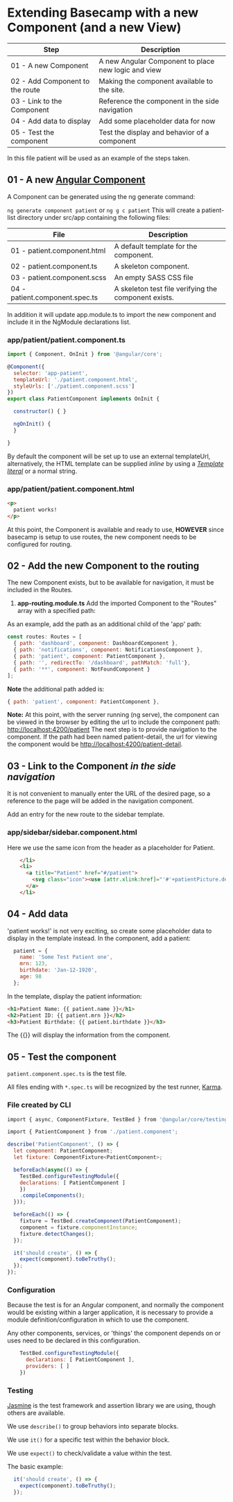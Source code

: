 # Extending Basecamp with a new Component (and a new View)

|  Step  |  Description  |
| ------ |  -----------  |
| 01 - A new Component | A new Angular Component to place new logic and view |
| 02 - Add Component to the route | Making the component available to the site. |
| 03 - Link to the Component | Reference the component in the side navigation |
| 04 - Add data to display | Add some placeholder data for now
| 05 - Test the component | Test the display and behavior of a component

In this file patient will be used as an example of the steps taken.

## 01 - A new [Angular Component](https://angular.io/docs/ts/latest/api/core/index/Component-decorator.html)

A Component can be generated using the ng generate command:

`ng generate component patient` or `ng g c patient`
This will create a patient-list directory under src/app containing the following files:

|  File  |  Description  |
| ------ |  -----------  |
| 01 - patient.component.html | A default template for the component. |
| 02 - patient.component.ts | A skeleton component. |
| 03 - patient.component.scss | An empty SASS CSS file |
| 04 - patient.component.spec.ts | A skeleton test file verifying the component exists.

In addition it will update app.module.ts to import the new component and include it in the NgModule declarations list.

### app/patient/patient.component.ts

```js
import { Component, OnInit } from '@angular/core';

@Component({
  selector: 'app-patient',
  templateUrl: './patient.component.html',
  styleUrls: ['./patient.component.scss']
})
export class PatientComponent implements OnInit {

  constructor() { }

  ngOnInit() {
  }

}
```

By default the component will be set up to use an external templateUrl, alternatively, the HTML template can be supplied _inline_ by using a [_Template literal_](https://developer.mozilla.org/en-US/docs/Web/JavaScript/Reference/Template_literals) or a normal string.

### app/patient/patient.component.html

```html
<p>
  patient works!
</p>
```

At this point, the Component is available and ready to use, __HOWEVER__ since basecamp is setup to use routes, the new component needs to be configured for routing.

## 02 - Add the new Component to the routing

The new Component exists, but to be available for navigation, it must be included in the Routes.

1. __app-routing.module.ts__ Add the imported Component to the "Routes" array with a specified path:

As an example, add the path as an additional child of the 'app' path:

```js
const routes: Routes = [
  { path: 'dashboard', component: DashboardComponent },
  { path: 'notifications', component: NotificationsComponent },
  { path: 'patient', component: PatientComponent },
  { path: '', redirectTo: '/dashboard', pathMatch: 'full'},
  { path: '**', component: NotFoundComponent }
];
```

__Note__ the additional path added is:

```js
{ path: 'patient', component: PatientComponent },
```

__Note:__ At this point, with the server running (ng serve), the component can be viewed in the browser by editing the url to include the component path: <http://localhost:4200/patient> The next step is to provide navigation to the component. If the path had been named patient-detail, the url for viewing the component would be <http://localhost:4200/patient-detail>.

## 03 - Link to the Component _in the side navigation_

It is not convenient to manually enter the URL of the desired page, so a reference to the page will be added in the navigation component.

Add an entry for the new route to the sidebar template.

### app/sidebar/sidebar.component.html

Here we use the same icon from the header as a placeholder for Patient.

```html
    </li>
    <li>
      <a title="Patient" href="#/patient">
        <svg class="icon"><use [attr.xlink:href]="'#'+patientPicture.default.id"></use></svg> Patient
      </a>
    </li>
```
## 04 - Add data

'patient works!' is not very exciting, so create some placeholder data to display in the template instead.
In the component, add a patient:

```js
  patient = {
    name: 'Some Test Patient one',
    mrn: 123,
    birthdate: 'Jan-12-1920',
    age: 98
  };
```

In the template, display the patient information:

```html
<h1>Patient Name: {{ patient.name }}</h1>
<h2>Patient ID: {{ patient.mrn }}</h2>
<h3>Patient Birthdate: {{ patient.birthdate }}</h3>
```

The {{}} will display the information from the component.

## 05 - Test the component 
`patient.component.spec.ts` is the test file.  

All files ending with `*.spec.ts` will be recognized by the test runner, [Karma](https://karma-runner.github.io/2.0/index.html).

### File created by CLI
```js
import { async, ComponentFixture, TestBed } from '@angular/core/testing';

import { PatientComponent } from './patient.component';

describe('PatientComponent', () => {
  let component: PatientComponent;
  let fixture: ComponentFixture<PatientComponent>;

  beforeEach(async(() => {
    TestBed.configureTestingModule({
    declarations: [ PatientComponent ]
    })
    .compileComponents();
  }));

  beforeEach(() => {
    fixture = TestBed.createComponent(PatientComponent);
    component = fixture.componentInstance;
    fixture.detectChanges();
  });

  it('should create', () => {
    expect(component).toBeTruthy();
  });
}); 
```

### Configuration

Because the test is for an Angular component, and normally the component would be existing within a larger application, it is necessary to provide a module definition/configuration in which to use the component.

Any other components, services, or 'things' the component depends on or uses need to be declared in this configuration.

```js
    TestBed.configureTestingModule({
      declarations: [ PatientComponent ],
      providers: [ ]
    })
```


### Testing

[Jasmine](https://jasmine.github.io/) is the test framework and assertion library we are using, though others are available.

We use `describe()` to group behaviors into separate blocks.

We use `it()` for a specific test within the behavior block.

We use `expect()` to check/validate a value within the test.

The basic example:
```js
  it('should create', () => {
    expect(component).toBeTruthy();
  });

```
